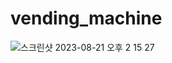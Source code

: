 # vending_machine

![스크린샷 2023-08-21 오후 2 15 27](https://github.com/nkEllaaa/vending_machine/assets/97887376/90dca0d8-ddd3-4d54-a3b3-a45163c035a7)
